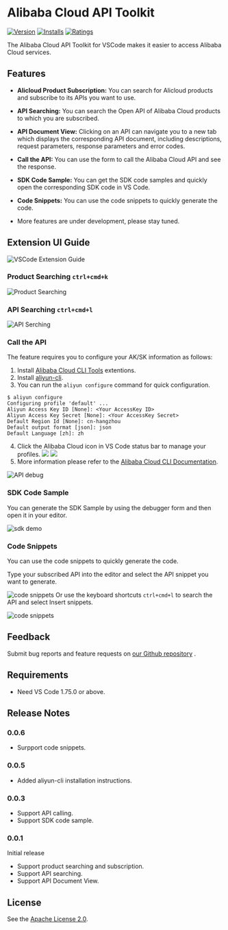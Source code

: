 # Alibaba Cloud API Toolkit

[![Version](https://img.shields.io/visual-studio-marketplace/v/alibabacloud-openapi.vscode-alicloud-api)](https://marketplace.visualstudio.com/items?itemName=alibabacloud-openapi.vscode-alicloud-api)
[![Installs](https://img.shields.io/visual-studio-marketplace/i/alibabacloud-openapi.vscode-alicloud-api)](https://marketplace.visualstudio.com/items?itemName=alibabacloud-openapi.vscode-alicloud-api)
[![Ratings](https://img.shields.io/visual-studio-marketplace/r/alibabacloud-openapi.vscode-alicloud-api)](https://marketplace.visualstudio.com/items?itemName=alibabacloud-openapi.vscode-alicloud-api)

The Alibaba Cloud API Toolkit for VSCode makes it easier to access Alibaba Cloud services.

## Features                          
* **Alicloud Product Subscription:** You can search for Alicloud products and subscribe to its APIs you want to use.

* **API Searching:** You can search the Open API of Alibaba Cloud products to which you are subscribed.

* **API Document View:** Clicking on an API can navigate you to a new tab which displays the corresponding API document, 
including descriptions, request parameters, response parameters and error codes.

* **Call the API:** You can use the form to call the Alibaba Cloud API and see the response.
  
* **SDK Code Sample:** You can get the SDK code samples and quickly open the corresponding SDK code in VS Code.

* **Code Snippets:** You can use the code snippets to quickly generate the code.

* More features are under development, please stay tuned.

## Extension UI Guide

![VSCode Extension Guide](https://img.alicdn.com/imgextra/i1/O1CN01rOmqbK1pOoGtdWxFO_!!6000000005351-0-tps-2462-1440.jpg)

### Product Searching `ctrl+cmd+k`
  
![Product Searching](https://img.alicdn.com/imgextra/i1/O1CN01bcJ5DM1RpmnlOjDHK_!!6000000002161-0-tps-1202-798.jpg)
 
### API Searching `ctrl+cmd+l`

![API Serching](https://img.alicdn.com/imgextra/i1/O1CN01KaWkBF1UfCUkY0N3v_!!6000000002544-0-tps-1286-518.jpg)

### Call the API

The feature requires you to configure your AK/SK information as follows: 
1. Install [Alibaba Cloud CLI Tools](https://marketplace.visualstudio.com/items?itemName=alibabacloud-openapi.aliyuncli) extentions. 
2. Install [aliyun-cli](https://github.com/aliyun/aliyun-cli?tab=readme-ov-file#installation).
3. You can run the `aliyun configure` command for quick configuration. 
```
$ aliyun configure
Configuring profile 'default' ...
Aliyun Access Key ID [None]: <Your AccessKey ID>
Aliyun Access Key Secret [None]: <Your AccessKey Secret>
Default Region Id [None]: cn-hangzhou
Default output format [json]: json
Default Language [zh]: zh
```
4. Click the Alibaba Cloud icon in VS Code status bar to manage your profiles.
![](https://img.alicdn.com/imgextra/i1/O1CN0144NU9N1L4G1cq89Uf_!!6000000001245-0-tps-248-46.jpg)
![](https://img.alicdn.com/imgextra/i2/O1CN01btLUkc1ldEHJQ0w4S_!!6000000004841-0-tps-1206-190.jpg)
5. More information please refer to the [Alibaba Cloud CLI Documentation](https://github.com/aliyun/aliyun-cli?tab=readme-ov-file#configure).

![API debug](https://img.alicdn.com/imgextra/i4/O1CN01F1qI7S1BunIFJPiAt_!!6000000000006-0-tps-2618-2050.jpg)

### SDK Code Sample
You can generate the SDK Sample by using the debugger form and then open it in your editor.

![sdk demo](https://img.alicdn.com/imgextra/i1/O1CN01GVhWTl1waRdYmCn7E_!!6000000006324-0-tps-2630-2038.jpg)

### Code Snippets
You can use the code snippets to quickly generate the code. 

Type your subscribed API into the editor and select the API snippet you want to generate.

![code snippets](https://img.alicdn.com/imgextra/i3/O1CN01iKQA6u1KWMiVttyH0_!!6000000001171-1-tps-915-442.gif)
Or use the keyboard shortcuts `ctrl+cmd+l` to search the API and select Insert snippets.

![code snippets](https://img.alicdn.com/imgextra/i3/O1CN01dmGwmX1ZyVHozyKx4_!!6000000003263-1-tps-842-468.gif)

## Feedback
Submit bug reports and feature requests on [our Github repository](https://github.com/aliyun/alibabacloud-api-vscode-toolkit/issues)
.

## Requirements
- Need VS Code 1.75.0 or above.

## Release Notes

### 0.0.6
- Surpport code snippets.

### 0.0.5
- Added aliyun-cli installation instructions.

### 0.0.3
- Support API calling.
- Support SDK code sample.

### 0.0.1 
Initial release
- Support product searching and subscription.
- Support API searching.
- Support API Document View.

## License

See the [Apache License 2.0](./LICENSE).